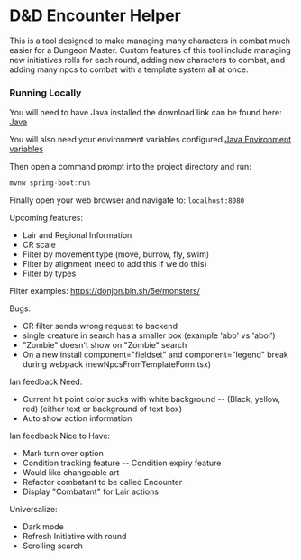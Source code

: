 # D&D Encounter Helper

This is a tool designed to make managing many characters in combat much easier for a Dungeon Master.
Custom features of this tool include managing new initiatives rolls for each round, adding new
characters to combat, and adding many npcs to combat with a template system all at once.

### Running Locally

You will need to have Java installed the download link can be found here:
[Java](https://www.oracle.com/technetwork/java/javase/downloads/jdk11-downloads-5066655.html)

You will also need your environment variables configured
[Java Environment variables](https://confluence.atlassian.com/doc/setting-the-java_home-variable-in-windows-8895.html)

Then open a command prompt into the project directory and run:
```java
mvnw spring-boot:run
```

Finally open your web browser and navigate to: `localhost:8080`


Upcoming features:
- Lair and Regional Information
- CR scale
- Filter by movement type (move, burrow, fly, swim)
- Filter by alignment (need to add this if we do this)
- Filter by types

Filter examples: https://donjon.bin.sh/5e/monsters/

Bugs:
- CR filter sends wrong request to backend
- single creature in search has a smaller box (example 'abo' vs 'abol')
- "Zombie" doesn't show on "Zombie" search
- On a new install component="fieldset" and component="legend" break during webpack (newNpcsFromTemplateForm.tsx)

Ian feedback Need:
- Current hit point color sucks with white background
-- (Black, yellow, red) (either text or background of text box)
- Auto show action information

Ian feedback Nice to Have:
- Mark turn over option
- Condition tracking feature
-- Condition expiry feature
- Would like changeable art
- Refactor combatant to be called Encounter
- Display "Combatant" for Lair actions

Universalize:
- Dark mode
- Refresh Initiative with round
- Scrolling search